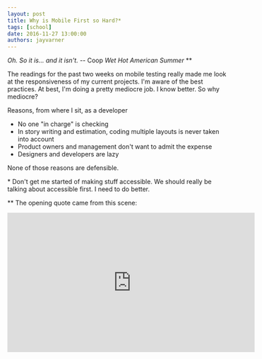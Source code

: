 ```yaml
---
layout: post
title: Why is Mobile First so Hard?*
tags: [school]
date: 2016-11-27 13:00:00
authors: jayvarner
---
```

*Oh. So it is... and it isn't.*
-- Coop *Wet Hot American Summer* **

The readings for the past two weeks on mobile testing really made me look at the responsiveness of my current projects. I'm aware of the best practices. At best, I'm doing a pretty mediocre job. I know better. So why mediocre?

Reasons, from where I sit, as a developer
- No one "in charge" is checking
- In story writing and estimation, coding multiple layouts is never taken into account
- Product owners and management don't want to admit the expense
- Designers and developers are lazy

None of those reasons are defensible. 


\* Don't get me started of making stuff accessible. We should really be talking about accessible first. I need to do better.

** The opening quote came from this scene:
<iframe width="560" height="315" src="https://www.youtube.com/embed/V0_WJDige0s" frameborder="0" allowfullscreen></iframe>
